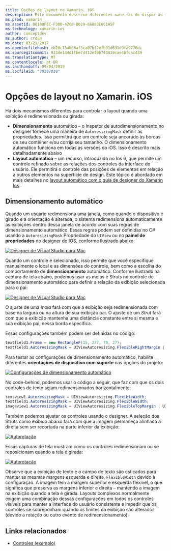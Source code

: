 ```yaml
---
title: Opções de layout no Xamarin. iOS
description: Este documento descreve diferentes maneiras de dispor as interfaces do usuário no Xamarin. iOS. Ele aborda o autodimensionamento e o layout automático.
ms.prod: xamarin
ms.assetid: D8180FEC-F300-42C0-B029-66803E0C1A5F
ms.technology: xamarin-ios
author: conceptdev
ms.author: crdun
ms.date: 03/21/2017
ms.openlocfilehash: eb20c73ab66af5ca07bf2efb31d631d9fa9776dc
ms.sourcegitcommit: 933de144d1fbe7d412e49b743839cae4bfcac439
ms.translationtype: MT
ms.contentlocale: pt-BR
ms.lasthandoff: 09/04/2019
ms.locfileid: "70287038"
---
```

# <a name="layout-options-in-xamarinios"></a>Opções de layout no Xamarin. iOS

Há dois mecanismos diferentes para controlar o layout quando uma exibição é redimensionada ou girada:

- **Dimensionamento** automático – o Inspetor de autodimensionamento no designer fornece uma maneira de `AutoresizingMask` definir as propriedades. Isso permitirá que um controle seja ancorado às bordas de seu contêiner e/ou corrija seu tamanho. O dimensionamento automático funciona em todas as versões do iOS. Isso é descrito mais detalhadamente abaixo
- **Layout automático** – um recurso, introduzido no Ios 6, que permite um controle refinado sobre as relações dos controles da interface do usuário. Ele permitirá o controle das posições de elementos em relação a outros elementos na superfície de design. Este tópico é abordado em mais detalhes no [layout automático com o guia de designer do Xamarin Ios](~/ios/user-interface/designer/designer-auto-layout.md) .

## <a name="autosizing"></a>Dimensionamento automático

Quando um usuário redimensiona uma janela, como quando o dispositivo é girado e a orientação é alterada, o sistema redimensiona automaticamente as exibições dentro dessa janela de acordo com suas regras de dimensionamento automático. Essas regras podem ser definidas no C# usando a `AutoresizingMask` Propriedade do `UIView` ou no **painel de propriedades** do designer do IOS, conforme ilustrado abaixo:

 [![](layout-options-images/image41.png "Designer de Visual Studio para Mac")](layout-options-images/image41.png#lightbox)

Quando um controle é selecionado, isso permite que você especifique manualmente o local e as dimensões do controle, bem como a escolha do comportamento de **dimensionamento** automático. Conforme ilustrado na captura de tela abaixo, podemos usar as molas e Struts no controle de dimensionamento automático para definir a relação da exibição selecionada para o pai:

 [![](layout-options-images/image42.png "Designer de Visual Studio para Mac")](layout-options-images/image42.png#lightbox)

O ajuste de uma *mola* fará com que a exibição seja redimensionada com base na largura ou na altura de sua exibição pai. O ajuste de um *Strut* fará com que a exibição mantenha uma distância constante entre si mesma e sua exibição pai, nessa borda específica.

Essas configurações também podem ser definidas no código:

```csharp
textfield1.Frame = new RectangleF(15, 277, 79, 27);
textfield1.AutoresizingMask = UIViewAutoresizing.FlexibleRightMargin | UIViewAutoresizing.FlexibleBottomMargin;
```


Para testar as configurações de dimensionamento automático, habilite diferentes **orientações de dispositivo com suporte** nas opções do projeto:

 [![](layout-options-images/image43a.png "Configurações de dimensionamento automático")](layout-options-images/image43a.png#lightbox)

No code-behind, podemos usar o código a seguir, que faz com que os dois controles de texto sejam redimensionados horizontalmente:

```csharp
textview1.AutoresizingMask = UIViewAutoresizing.FlexibleWidth;
textfield1.AutoresizingMask = UIViewAutoresizing.FlexibleWidth;
imageview1.AutoresizingMask = UIViewAutoresizing.FlexibleTopMargin | UIViewAutoresizing.FlexibleLeftMargin;
```


Também podemos ajustar os controles usando o designer. A seleção dos Struts como exibido abaixo fará com que a imagem permaneça alinhada à direita sem ser recortada na parte inferior da exibição:

 [![](layout-options-images/autoresize.png "Autorotação")](layout-options-images/autoresize.png#lightbox)

Essas capturas de tela mostram como os controles redimensionam ou se reposicionam quando a tela é girada:

 [![](layout-options-images/image44a.png "Autorotação")](layout-options-images/image44a.png#lightbox)

Observe que a exibição de texto e o campo de texto são esticados para manter as mesmas margens esquerda e direita, `FlexibleWidth` devido à configuração. A imagem tem a margem superior e esquerda flexível, o que significa que preserva as margens inferior e direita – mantendo a imagem na exibição quando a tela é girada. Layouts complexos normalmente exigem uma combinação dessas configurações em todos os controles visíveis para manter a interface do usuário consistente e impedir que os controles se sobreponham quando os limites da exibição são alterados (devido a rotação ou outro evento de redimensionamento).





## <a name="related-links"></a>Links relacionados

- [Controles (exemplo)](https://docs.microsoft.com/samples/xamarin/ios-samples/controls)
